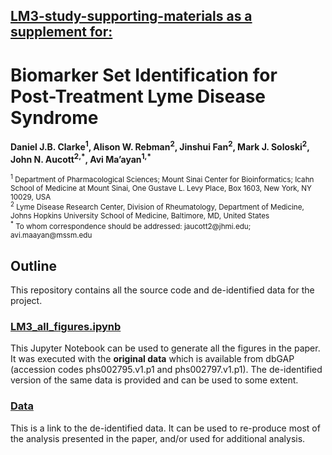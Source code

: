 ## <u>LM3-study-supporting-materials as a supplement for:</u>
# Biomarker Set Identification for Post-Treatment Lyme Disease Syndrome

<b>Daniel J.B. Clarke<sup>1</sup>, Alison W. Rebman<sup>2</sup>, Jinshui Fan<sup>2</sup>, Mark J. Soloski<sup>2</sup>, John N. Aucott<sup>2,\*</sup>, Avi Ma’ayan<sup>1,\*</sup> </b>

<small>
<sup>1</sup> Department of Pharmacological Sciences; Mount Sinai Center for Bioinformatics; Icahn School of Medicine at Mount Sinai, One Gustave L. Levy Place, Box 1603, New York, NY 10029, USA<br />
<sup>2</sup> Lyme Disease Research Center, Division of Rheumatology, Department of Medicine, Johns Hopkins University School of Medicine, Baltimore, MD, United States<br />
<sup>*</sup> To whom correspondence should be addressed: jaucott2@jhmi.edu; avi.maayan@mssm.edu
</small>

## Outline

This repository contains all the source code and de-identified data for the project.

### [LM3_all_figures.ipynb](./LM3_all_figures.ipynb)

This Jupyter Notebook can be used to generate all the figures in the paper. It was executed with the **original data** which is available from dbGAP (accession codes phs002795.v1.p1 and phs002797.v1.p1). The de-identified version of the same data is provided and can be used to some extent.

### [Data](./data)

This is a link to the de-identified data. It can be used to re-produce most of the analysis presented in the paper, and/or used for additional analysis.
